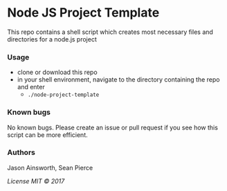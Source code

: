 # Node JS Project Template

This repo contains a shell script which creates most necessary files and directories for a node.js project

### Usage
* clone or download this repo
* in your shell environment, navigate to the directory containing the repo and enter
    * `./node-project-template`

### Known bugs
No known bugs. Please create an issue or pull request if you see how this script can be more efficient.

### Authors
Jason Ainsworth, Sean Pierce  

_License MIT &copy; 2017_
